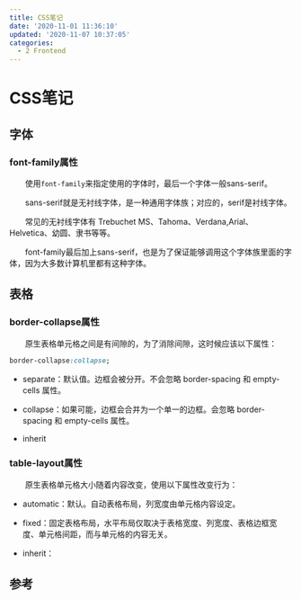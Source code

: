 ```yaml
---
title: CSS笔记
date: '2020-11-01 11:36:10'
updated: '2020-11-07 10:37:05'
categories:
  - 2 Frontend
---
```

# CSS笔记

## 字体

### font-family属性

　　使用`font-family`来指定使用的字体时，最后一个字体一般sans-serif。

　　sans-serif就是无衬线字体，是一种通用字体族；对应的，serif是衬线字体。

　　常见的无衬线字体有 Trebuchet MS、Tahoma、Verdana,Arial、Helvetica、幼圆、隶书等等。

　　font-family最后加上sans-serif，也是为了保证能够调用这个字体族里面的字体，因为大多数计算机里都有这种字体。

## 表格

### border-collapse属性

　　原生表格单元格之间是有间隙的，为了消除间隙，这时候应该以下属性：

```CSS
border-collapse:collapse;
```

- separate：默认值。边框会被分开。不会忽略 border-spacing 和 empty-cells 属性。

- collapse：如果可能，边框会合并为一个单一的边框。会忽略 border-spacing 和 empty-cells 属性。

- inherit

### table-layout属性

　　原生表格单元格大小随着内容改变，使用以下属性改变行为：

- automatic：默认。自动表格布局，列宽度由单元格内容设定。

- fixed：固定表格布局，水平布局仅取决于表格宽度、列宽度、表格边框宽度、单元格间距，而与单元格的内容无关。

- inherit：

## 参考

[^1]: [想要学CSS应该如何入门？](https://www.zhihu.com/question/24826065/answer/194294438)
